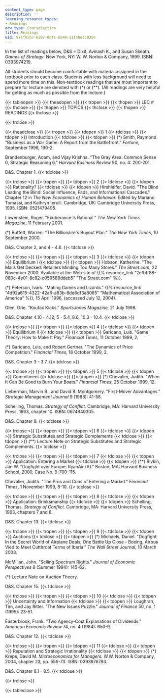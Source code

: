 ```yaml
---
content_type: page
description: ''
learning_resource_types:
- Readings
ocw_type: CourseSection
title: Readings
uid: 97cf05b7-6287-0bfc-0848-11f4be3c936e
---
```


In the list of readings below, D&S = Dixit, Avinash K., and Susan Skeath. _Games of Strategy_. New York, NY: W. W. Norton & Company, 1999. ISBN: 0393974219.

All students should become comfortable with material assigned in the textbook prior to each class. Students with less background will need to spend more time on this. Non-textbook readings that are most important to prepare for lecture are denoted with (\*) or (\*\*). (All readings are very helpful for getting as much as possible from the lecture.)

{{< tableopen >}}
{{< theadopen >}}
{{< tropen >}}
{{< thopen >}}
LEC #
{{< thclose >}}
{{< thopen >}}
TOPICS
{{< thclose >}}
{{< thopen >}}
READINGS
{{< thclose >}}

{{< trclose >}}

{{< theadclose >}}
{{< tropen >}}
{{< tdopen >}}
1
{{< tdclose >}}
{{< tdopen >}}
Introduction
{{< tdclose >}}
{{< tdopen >}}
(\*) Smith, Raymond. "Business as a War Game: A Report from the Battlefront." _Fortune,_ September 1996, 190-2.  
  
Brandenburger, Adam, and Vijay Krishna. "The Gray Area: Common Sense 0, Strategic Reasoning 6." _Harvard Business Review_ 90, no. 4: 200-201.  
  
D&S. Chapter 1.
{{< tdclose >}}

{{< trclose >}}
{{< tropen >}}
{{< tdopen >}}
2
{{< tdclose >}}
{{< tdopen >}}
Rationality?
{{< tdclose >}}
{{< tdopen >}}
Hirshleifer, David. "The Blind Leading the Blind: Social Influence, Fads, and Informational Cascades." Chapter 12 in _The New Economics of Human Behavior._ Edited by Mariano Tomassi, and Kathryn Ierulli. Cambridge, UK: Cambridge University Press, 1995. ISBN: 0521479495.  
  
Lowenstein, Roger. "Exuberance Is Rational." _The New York Times Magazine_, 11 February 2001.  
  
(\*) Buffett, Warren. "The Billionaire's Buyout Plan." _The New York Times_, 10 September 2000.  
  
D&S. Chapter 2, and 4 - 4.6.
{{< tdclose >}}

{{< trclose >}}
{{< tropen >}}
{{< tdopen >}}
3
{{< tdclose >}}
{{< tdopen >}}
Equilibrium I
{{< tdclose >}}
{{< tdopen >}}
Hobson, Katherine. "The Malls Get Decked: Retailers Minding Too Many Stores." _The Street.com_, 22 November 2000. Available at the Web site of {{% resource_link "2efbff88-080c-4e01-8c82-c059588ddeb5" "The Street.com" %}}.  
  
(\*) Peterson, Ivars. "Mating Games and Lizards." {{% resource_link "4d92a615-4322-42a6-a83b-8de8df3a8085" "Mathematical Association of America" %}}, 15 April 1996, (accessed July 12, 2004).  
  
Glen, Orie. "Koufax Kicks." _SportsJones Magazine,_ 21 July 1998.  
  
D&S. Chapter 4.10 - 4.12, 5 - 5.4, 8.6, 10.3 - 10.4.
{{< tdclose >}}

{{< trclose >}}
{{< tropen >}}
{{< tdopen >}}
4
{{< tdclose >}}
{{< tdopen >}}
Equilibrium II
{{< tdclose >}}
{{< tdopen >}}
Garicano, Luis. "Game Theory: How to Make It Pay." _Financial Times_, 11 October 1999, 2.  
  
(\*) Garicano, Luis, and Robert Gertner. "The Dynamics of Price Competition." _Financial Times_, 18 October 1999, 2.  
  
D&S. Chapter 3 - 3.7.
{{< tdclose >}}

{{< trclose >}}
{{< tropen >}}
{{< tdopen >}}
5
{{< tdclose >}}
{{< tdopen >}}
Commitment
{{< tdclose >}}
{{< tdopen >}}
(\*) Chevalier, Judith. "When It Can Be Good to Burn Your Boats." _Financial Times_, 25 October 1999, 12.  
  
Lieberman, Marvin B., and David B. Montgomery. "First-Mover Advantages." _Strategic Management Journal_ 9 (1988): 41-58.  
  
Schelling, Thomas. _Strategy of Conflict._ Cambridge, MA: Harvard University Press, 1963, chapter 10. ISBN: 0674840305.  
  
D&S. Chapter 9.
{{< tdclose >}}

{{< trclose >}}
{{< tropen >}}
{{< tdopen >}}
6
{{< tdclose >}}
{{< tdopen >}}
Strategic Substitutes and Strategic Complements
{{< tdclose >}}
{{< tdopen >}}
(\*\*) Lecture Note on Strategic Substitutes and Strategic Complements.
{{< tdclose >}}

{{< trclose >}}
{{< tropen >}}
{{< tdopen >}}
7
{{< tdclose >}}
{{< tdopen >}}
Application: Entering a Market
{{< tdclose >}}
{{< tdopen >}}
(\*\*) Rivkin, Jan W. "Dogfight over Europe: RyanAir (A)." Boston, MA: Harvard Business School, 2000, Case No. 9-700-115.  
  
Chevalier, Judith. "The Pros and Cons of Entering a Market." _Financial Times_, 1 November 1999, 8-10.
{{< tdclose >}}

{{< trclose >}}
{{< tropen >}}
{{< tdopen >}}
8
{{< tdclose >}}
{{< tdopen >}}
Application: Brinksmanship
{{< tdclose >}}
{{< tdopen >}}
Schelling, Thomas. _Strategy of Conflict._ Cambridge, MA: Harvard University Press, 1963, chapters 7 and 8.  
  
D&S. Chapter 13.
{{< tdclose >}}

{{< trclose >}}
{{< tropen >}}
{{< tdopen >}}
9
{{< tdclose >}}
{{< tdopen >}}
Auctions
{{< tdclose >}}
{{< tdopen >}}
(\*) Michaels, Daniel. "Dogfight: In the Secret World of Airplane Deals, One Battle Up Close - Boeing, Airbus Vied to Meet Cutthroat Terms of Iberia." _The Wall Street Journal_, 10 March 2003.  
  
McMillan, John. "Selling Spectrum Rights." _Journal of Economic Perspectives_ 8 (Summer 1994): 145-62.  
  
(\*) Lecture Note on Auction Theory.  
  
D&S. Chapter 15.
{{< tdclose >}}

{{< trclose >}}
{{< tropen >}}
{{< tdopen >}}
10
{{< tdclose >}}
{{< tdopen >}}
Uncertainty and Information
{{< tdclose >}}
{{< tdopen >}}
Loughran, Tim, and Jay Ritter. "The New Issues Puzzle." _Journal of Finance_ 50, no. 1 (1995): 23-51.  
  
Easterbrook, Frank. "Two Agency-Cost Explanations of Dividends." _American Economic Review_ 74, no. 4 (1984): 650-9.  
  
D&S. Chapter 12.
{{< tdclose >}}

{{< trclose >}}
{{< tropen >}}
{{< tdopen >}}
11
{{< tdclose >}}
{{< tdopen >}}
Reputation and Strategic Irrationality
{{< tdclose >}}
{{< tdopen >}}
(\*) Kreps, David M. _Microeconomics for Managers._ W.W. Norton & Company, 2004, chapter 23, pp. 556-73. ISBN: 0393976793.  
  
D&S. Chapter 8.1 - 8.5.
{{< tdclose >}}

{{< trclose >}}

{{< tableclose >}}